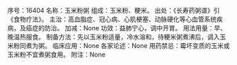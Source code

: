 序号：16404
名称：玉米粉粥
组成：玉米粉、粳米。
出处：《长寿药粥谱》引《食物疗法》。
主治：高血脂症、冠心病、心肌梗塞、动脉硬化等心血管系统疾病，及癌症的防治。
加减：None
功效：益肺宁心，调中开胃。
用法用量：早、晚温热服食。
制备方法：先以玉米粉适量，冷水溶和，待粳米粥煮沸后，调入玉米粉同煮为粥。
临床应用：None
各家论述：None
用药禁忌：霉坏变质的玉米或玉米粉不宜煮粥食用。
附注：None
